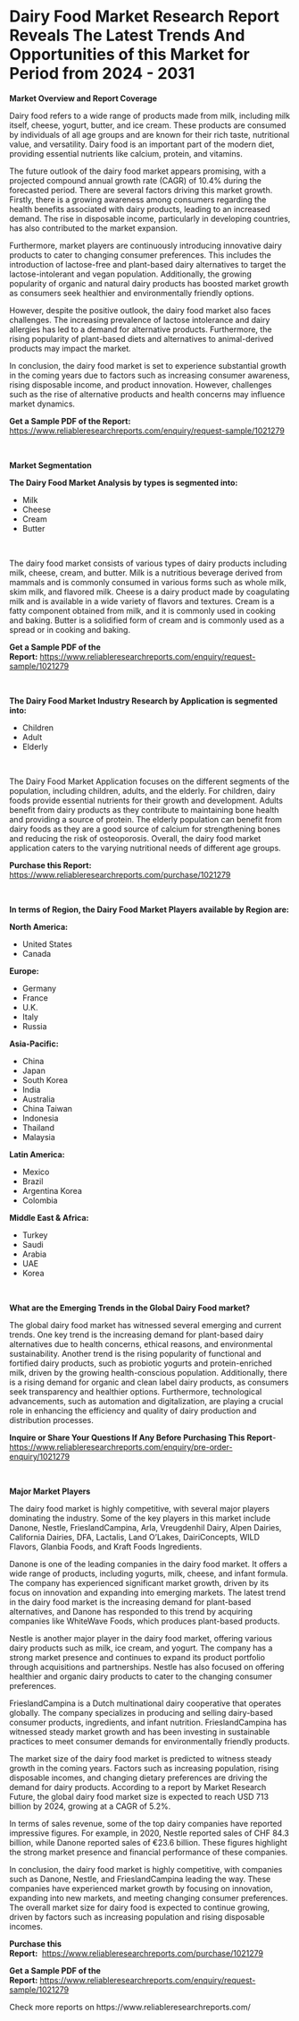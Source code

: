 <p><h1>Dairy Food Market Research Report Reveals The Latest Trends And Opportunities of this Market for Period from 2024 - 2031</h1></p><p><strong>Market Overview and Report Coverage</strong></p>
<p><p>Dairy food refers to a wide range of products made from milk, including milk itself, cheese, yogurt, butter, and ice cream. These products are consumed by individuals of all age groups and are known for their rich taste, nutritional value, and versatility. Dairy food is an important part of the modern diet, providing essential nutrients like calcium, protein, and vitamins.</p><p>The future outlook of the dairy food market appears promising, with a projected compound annual growth rate (CAGR) of 10.4% during the forecasted period. There are several factors driving this market growth. Firstly, there is a growing awareness among consumers regarding the health benefits associated with dairy products, leading to an increased demand. The rise in disposable income, particularly in developing countries, has also contributed to the market expansion.</p><p>Furthermore, market players are continuously introducing innovative dairy products to cater to changing consumer preferences. This includes the introduction of lactose-free and plant-based dairy alternatives to target the lactose-intolerant and vegan population. Additionally, the growing popularity of organic and natural dairy products has boosted market growth as consumers seek healthier and environmentally friendly options.</p><p>However, despite the positive outlook, the dairy food market also faces challenges. The increasing prevalence of lactose intolerance and dairy allergies has led to a demand for alternative products. Furthermore, the rising popularity of plant-based diets and alternatives to animal-derived products may impact the market. </p><p>In conclusion, the dairy food market is set to experience substantial growth in the coming years due to factors such as increasing consumer awareness, rising disposable income, and product innovation. However, challenges such as the rise of alternative products and health concerns may influence market dynamics.</p></p>
<p><strong>Get a Sample PDF of the Report:</strong> <a href="https://www.reliableresearchreports.com/enquiry/request-sample/1021279">https://www.reliableresearchreports.com/enquiry/request-sample/1021279</a></p>
<p>&nbsp;</p>
<p><strong>Market Segmentation</strong></p>
<p><strong>The Dairy Food Market Analysis by types is segmented into:</strong></p>
<p><ul><li>Milk</li><li>Cheese</li><li>Cream</li><li>Butter</li></ul></p>
<p>&nbsp;</p>
<p><p>The dairy food market consists of various types of dairy products including milk, cheese, cream, and butter. Milk is a nutritious beverage derived from mammals and is commonly consumed in various forms such as whole milk, skim milk, and flavored milk. Cheese is a dairy product made by coagulating milk and is available in a wide variety of flavors and textures. Cream is a fatty component obtained from milk, and it is commonly used in cooking and baking. Butter is a solidified form of cream and is commonly used as a spread or in cooking and baking.</p></p>
<p><strong>Get a Sample PDF of the Report:</strong>&nbsp;<a href="https://www.reliableresearchreports.com/enquiry/request-sample/1021279">https://www.reliableresearchreports.com/enquiry/request-sample/1021279</a></p>
<p>&nbsp;</p>
<p><strong>The Dairy Food Market Industry Research by Application is segmented into:</strong></p>
<p><ul><li>Children</li><li>Adult</li><li>Elderly</li></ul></p>
<p>&nbsp;</p>
<p><p>The Dairy Food Market Application focuses on the different segments of the population, including children, adults, and the elderly. For children, dairy foods provide essential nutrients for their growth and development. Adults benefit from dairy products as they contribute to maintaining bone health and providing a source of protein. The elderly population can benefit from dairy foods as they are a good source of calcium for strengthening bones and reducing the risk of osteoporosis. Overall, the dairy food market application caters to the varying nutritional needs of different age groups.</p></p>
<p><strong>Purchase this Report:</strong>&nbsp; <a href="https://www.reliableresearchreports.com/purchase/1021279">https://www.reliableresearchreports.com/purchase/1021279</a></p>
<p>&nbsp;</p>
<p><strong>In terms of Region, the Dairy Food Market Players available by Region are:</strong></p>
<p>
    <p> <strong> North America: </strong>
        <ul>
            <li>United States</li>
            <li>Canada</li>
        </ul>
        </p> 
    <p> <strong> Europe: </strong>
        <ul>
            <li>Germany</li>
            <li>France</li>
            <li>U.K.</li>
            <li>Italy</li>
            <li>Russia</li>
        </ul>
        </p> 
    <p> <strong> Asia-Pacific: </strong>
        <ul>
            <li>China</li>
            <li>Japan</li>
            <li>South Korea</li>
            <li>India</li>
            <li>Australia</li>
            <li>China Taiwan</li>
            <li>Indonesia</li>
            <li>Thailand</li>
            <li>Malaysia</li>
        </ul>
        </p> 
    <p> <strong> Latin America: </strong>
        <ul>
            <li>Mexico</li>
            <li>Brazil</li>
            <li>Argentina Korea</li>
            <li>Colombia</li>
        </ul>
        </p> 
    <p> <strong> Middle East & Africa: </strong>
        <ul>
            <li>Turkey</li>
            <li>Saudi</li>
            <li>Arabia</li>
            <li>UAE</li>
            <li>Korea</li>
        </ul>
    </p>
    </p>
<p>&nbsp;</p>
<p><strong>What are the Emerging Trends in the Global Dairy Food market?</strong></p>
<p><p>The global dairy food market has witnessed several emerging and current trends. One key trend is the increasing demand for plant-based dairy alternatives due to health concerns, ethical reasons, and environmental sustainability. Another trend is the rising popularity of functional and fortified dairy products, such as probiotic yogurts and protein-enriched milk, driven by the growing health-conscious population. Additionally, there is a rising demand for organic and clean label dairy products, as consumers seek transparency and healthier options. Furthermore, technological advancements, such as automation and digitalization, are playing a crucial role in enhancing the efficiency and quality of dairy production and distribution processes.</p></p>
<p><strong>Inquire or Share Your Questions If Any Before Purchasing This Report</strong>- <a href="https://www.reliableresearchreports.com/enquiry/pre-order-enquiry/1021279">https://www.reliableresearchreports.com/enquiry/pre-order-enquiry/1021279</a></p>
<p>&nbsp;</p>
<p><strong>Major Market Players</strong></p>
<p><p>The dairy food market is highly competitive, with several major players dominating the industry. Some of the key players in this market include Danone, Nestle, FrieslandCampina, Arla, Vreugdenhil Dairy, Alpen Dairies, California Dairies, DFA, Lactalis, Land O’Lakes, DairiConcepts, WILD Flavors, Glanbia Foods, and Kraft Foods Ingredients.</p><p>Danone is one of the leading companies in the dairy food market. It offers a wide range of products, including yogurts, milk, cheese, and infant formula. The company has experienced significant market growth, driven by its focus on innovation and expanding into emerging markets. The latest trend in the dairy food market is the increasing demand for plant-based alternatives, and Danone has responded to this trend by acquiring companies like WhiteWave Foods, which produces plant-based products.</p><p>Nestle is another major player in the dairy food market, offering various dairy products such as milk, ice cream, and yogurt. The company has a strong market presence and continues to expand its product portfolio through acquisitions and partnerships. Nestle has also focused on offering healthier and organic dairy products to cater to the changing consumer preferences.</p><p>FrieslandCampina is a Dutch multinational dairy cooperative that operates globally. The company specializes in producing and selling dairy-based consumer products, ingredients, and infant nutrition. FrieslandCampina has witnessed steady market growth and has been investing in sustainable practices to meet consumer demands for environmentally friendly products.</p><p>The market size of the dairy food market is predicted to witness steady growth in the coming years. Factors such as increasing population, rising disposable incomes, and changing dietary preferences are driving the demand for dairy products. According to a report by Market Research Future, the global dairy food market size is expected to reach USD 713 billion by 2024, growing at a CAGR of 5.2%.</p><p>In terms of sales revenue, some of the top dairy companies have reported impressive figures. For example, in 2020, Nestle reported sales of CHF 84.3 billion, while Danone reported sales of €23.6 billion. These figures highlight the strong market presence and financial performance of these companies.</p><p>In conclusion, the dairy food market is highly competitive, with companies such as Danone, Nestle, and FrieslandCampina leading the way. These companies have experienced market growth by focusing on innovation, expanding into new markets, and meeting changing consumer preferences. The overall market size for dairy food is expected to continue growing, driven by factors such as increasing population and rising disposable incomes.</p></p>
<p><strong>Purchase this Report:</strong>&nbsp;&nbsp;<a href="https://www.reliableresearchreports.com/purchase/1021279">https://www.reliableresearchreports.com/purchase/1021279</a></p>
<p></p>
<p><strong>Get a Sample PDF of the Report:</strong>&nbsp;<a href="https://www.reliableresearchreports.com/enquiry/request-sample/1021279">https://www.reliableresearchreports.com/enquiry/request-sample/1021279</a></p>
<p>Check more reports on https://www.reliableresearchreports.com/</p>